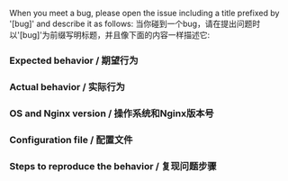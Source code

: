 When you meet a bug, please open the issue including a title prefixed by '[bug]' and describe it as follows:
当你碰到一个bug，请在提出问题时以'[bug]'为前缀写明标题，并且像下面的内容一样描述它:

### Expected behavior / 期望行为

### Actual behavior / 实际行为

### OS and Nginx version / 操作系统和Nginx版本号

### Configuration file / 配置文件

### Steps to reproduce the behavior / 复现问题步骤
